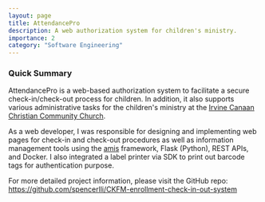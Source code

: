 ```yaml
---
layout: page
title: AttendancePro
description: A web authorization system for children's ministry.
importance: 2
category: "Software Engineering"
---
```


### Quick Summary
AttendancePro is a web-based authorization system to facilitate a secure check-in/check-out process for children. In addition, it also supports various administrative tasks for the children's ministry at the [Irvine Canaan Christian Community Church](https://www.icccc.org/).

As a web developer, I was responsible for designing and implementing web pages for check-in and check-out procedures as well as information management tools using the [amis](https://baidu.github.io/amis/zh-CN/docs/index) framework, Flask (Python), REST APIs, and Docker. I also integrated a label printer via SDK to print out barcode tags for authentication purpose.

For more detailed project information, please visit the GitHub repo: <https://github.com/spencerlli/CKFM-enrollment-check-in-out-system>
